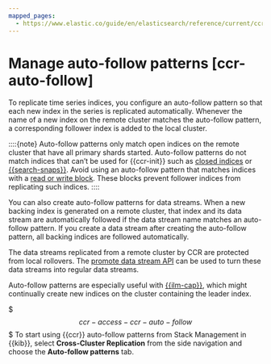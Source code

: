 ```yaml
---
mapped_pages:
  - https://www.elastic.co/guide/en/elasticsearch/reference/current/ccr-auto-follow.html
---
```


# Manage auto-follow patterns [ccr-auto-follow]

To replicate time series indices, you configure an auto-follow pattern so that each new index in the series is replicated automatically. Whenever the name of a new index on the remote cluster matches the auto-follow pattern, a corresponding follower index is added to the local cluster.

::::{note} 
Auto-follow patterns only match open indices on the remote cluster that have all primary shards started. Auto-follow patterns do not match indices that can’t be used for {{ccr-init}} such as [closed indices](https://www.elastic.co/docs/api/doc/elasticsearch/operation/operation-indices-open) or [{{search-snaps}}](../snapshot-and-restore/searchable-snapshots.md). Avoid using an auto-follow pattern that matches indices with a [read or write block](asciidocalypse://docs/elasticsearch/docs/reference/elasticsearch/index-settings/index-block.md). These blocks prevent follower indices from replicating such indices.
::::


You can also create auto-follow patterns for data streams. When a new backing index is generated on a remote cluster, that index and its data stream are automatically followed if the data stream name matches an auto-follow pattern. If you create a data stream after creating the auto-follow pattern, all backing indices are followed automatically.

The data streams replicated from a remote cluster by CCR are protected from local rollovers. The [promote data stream API](https://www.elastic.co/docs/api/doc/elasticsearch/operation/operation-indices-promote-data-stream) can be used to turn these data streams into regular data streams.

Auto-follow patterns are especially useful with [{{ilm-cap}}](../../../manage-data/lifecycle/index-lifecycle-management.md), which might continually create new indices on the cluster containing the leader index.

$$$ccr-access-ccr-auto-follow$$$
To start using {{ccr}} auto-follow patterns from Stack Management in {{kib}}, select **Cross-Cluster Replication** from the side navigation and choose the **Auto-follow patterns** tab.





